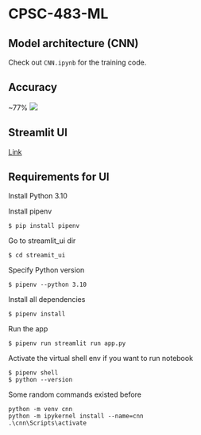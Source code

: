 # CPSC-483-ML
## Model architecture (CNN)
Check out `CNN.ipynb` for the training code.

## Accuracy
~77%
<img src="https://firebasestorage.googleapis.com/v0/b/chatapp-be9bd.appspot.com/o/acc.png?alt=media&token=625fce44-1eef-4288-9a31-a79242e0e432"/>

## Streamlit UI
[Link](https://skinlesionclassifier.streamlit.app/)

## Requirements for UI
Install Python 3.10

Install pipenv
```
$ pip install pipenv

```
Go to streamlit_ui dir
```
$ cd streamit_ui

```


Specify Python version
```
$ pipenv --python 3.10

```

Install all dependencies
```
$ pipenv install

```
Run the app

```
$ pipenv run streamlit run app.py
```


Activate the virtual shell env if you want to run notebook
```
$ pipenv shell
$ python --version

```

Some random commands existed before
```
python -m venv cnn
python -m ipykernel install --name=cnn
.\cnn\Scripts\activate
```



